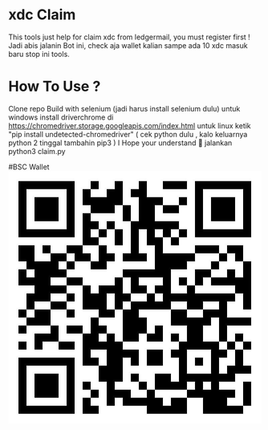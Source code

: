 # xdc Claim

 This tools just help for claim xdc from ledgermail, you must register first !
 Jadi abis jalanin Bot ini, check aja wallet kalian sampe ada 10 xdc masuk baru stop ini tools.
 
# How To Use ?
 Clone repo
 Build with selenium (jadi harus install selenium dulu)
 untuk windows install driverchrome di https://chromedriver.storage.googleapis.com/index.html
 untuk linux ketik "pip install undetected-chromedriver" ( cek python dulu , kalo keluarnya python 2 tinggal tambahin pip3 )
 I Hope your understand 🙉
 jalankan python3 claim.py
 
#BSC Wallet
<img src="photo6159025262319218372.jpg"/>
